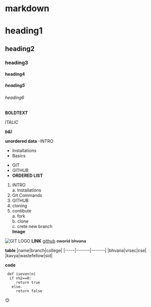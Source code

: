 # markdown

# heading1

## heading2

### heading3

#### heading4

##### heading5

###### heading6

**BOLDTEXT**

*ITALIC*

***b&l***

**unordered data**
-INTRO  
  * Installations          
  * Basics   
 - GIT   
 - GITHUB   
 - **ORDERED LIST**     
 1. INTRO                           
  a. Installations                                            
 2. Git Commands  
 3. GITHUB  
 4. cloning  
 5. contibute    
 a. fork      
 b. clone     
 c. crete new branch   
 **Image**
 
 ![GIT LOGO](https://upload.wikimedia.org/wikipedia/commons/thumb/e/e0/Git-logo.svg/1280px-Git-logo.svg.png)
 **LINK**
 [github](https://github.com/)
 ~~eworld~~
 ~~bhvana~~
 
 **table**
 |name|branch|college|
 |-----|-------|-------|
 |bhvana|vrsec|cse|
 |kavya|wastefellow|sid|
 
 
 **code**
```
 def iseven(n)
  if n%2==0:
     return true
   else.
     return false
 ```
  :blush:
